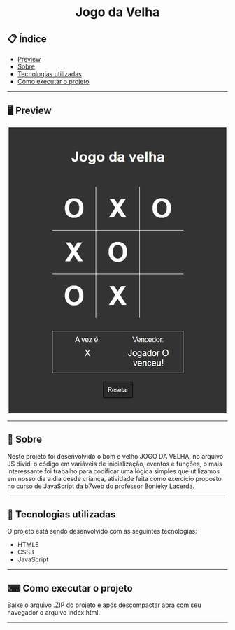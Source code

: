 <h1 align="center">
  Jogo da Velha
</h1>

## 📋 Índice

- [Preview](#-Preview)
- [Sobre](#-Sobre)
- [Tecnologias utilizadas](#-Tecnologias-utilizadas)
- [Como executar o projeto](#-Como-executar-o-projeto)

---

## 🖥 Preview

<p align="center">
  <img src="index.jpg">
</p>

---

## 📖 Sobre 

Neste projeto foi desenvolvido o bom e velho JOGO DA VELHA, no arquivo JS dividi o código em variáveis de inicialização, eventos e funções, o mais interessante foi trabalho para codificar uma lógica simples que utilizamos em nosso dia a dia desde criança, atividade feita como exercício proposto no curso de JavaScript da b7web do professor Bonieky Lacerda.

---

## 🚀 Tecnologias utilizadas
O projeto está sendo desenvolvido com as seguintes tecnologias:
- HTML5
- CSS3
- JavaScript

---

## ⌨ Como executar o projeto

Baixe o arquivo .ZIP do projeto e após descompactar abra com seu navegador o arquivo index.html.

---



